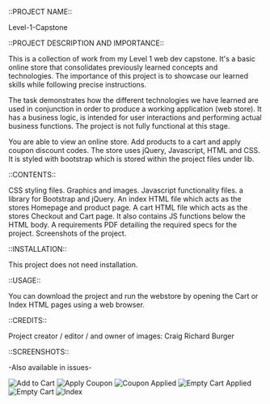 ::PROJECT NAME::

Level-1-Capstone


::PROJECT DESCRIPTION AND IMPORTANCE::

This is a collection of work from my Level 1 web dev capstone. It's a basic online store that consolidates previously
learned concepts and technologies. The importance of this project is to showcase our learned skills while following 
precise instructions.

The task demonstrates how the different technologies we have learned are used in conjunction in order to produce a 
working application (web store). It has a business logic, is intended for user interactions and performing actual
business functions. The project is not fully functional at this stage.

You are able to view an online store. Add products to a cart and apply coupon discount codes. The store uses jQuery,
Javascript, HTML and CSS. It is styled with bootstrap which is stored within the project files under lib.


::CONTENTS::

CSS styling files.
Graphics and images.
Javascript functionality files.
a library for Bootstrap and jQuery.
An index HTML file which acts as the stores Homepage and product page.
A cart HTML file which acts as the stores Checkout and Cart page. It also contains JS functions below the HTML body.
A requirements PDF detailing the required specs for the project.
Screenshots of the project.


::INSTALLATION::

This project does not need installation.


::USAGE::

You can download the project and run the webstore by opening the Cart or Index HTML pages using a web browser.


::CREDITS::

Project creator / editor / and owner of images: Craig Richard Burger

::SCREENSHOTS::

-Also available in issues-

![Add to Cart](https://user-images.githubusercontent.com/54321761/76144827-afd6cf80-608c-11ea-866e-ba4f8e433276.jpg)
![Apply Coupon](https://user-images.githubusercontent.com/54321761/76144829-b1a09300-608c-11ea-80db-6e44f4476e6f.jpg)
![Coupon Applied](https://user-images.githubusercontent.com/54321761/76144831-b402ed00-608c-11ea-9f49-78b14f263daf.jpg)
![Empty Cart Applied](https://user-images.githubusercontent.com/54321761/76144832-b49b8380-608c-11ea-9497-b76c8b4d3164.jpg)
![Empty Cart](https://user-images.githubusercontent.com/54321761/76144833-b6654700-608c-11ea-9ae9-a7fb7efa6883.jpg)
![Index](https://user-images.githubusercontent.com/54321761/76144835-b7967400-608c-11ea-90b6-91b88071ddd3.jpg)

